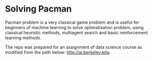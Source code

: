 # Solving Pacman

Pacman problem is a very classical game problem and is useful for beginners of machine learning to solve optimatisation problem, using classical heuristic methods, multiagent search and basic reinforcement learning methods. 

The repo was prepared for an assignment of data science course as modified from the path below:
 ​http://ai.berkeley.edu​.
 
 
